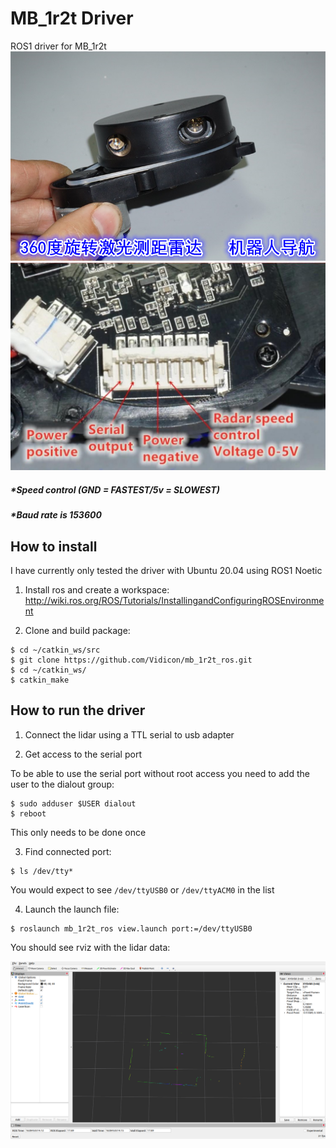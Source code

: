 # MB_1r2t Driver
ROS1 driver for MB_1r2t
![alt text](doc/mb_1r2t.jpg)
![alt text](doc/lidar_pinout.jpg)
##### *Speed control (GND = FASTEST/5v = SLOWEST)
##### *Baud rate is 153600

## How to install
I have currently only tested the driver with Ubuntu 20.04 using ROS1 Noetic

1. Install ros and create a workspace: http://wiki.ros.org/ROS/Tutorials/InstallingandConfiguringROSEnvironment

2. Clone and build package:

``` 
$ cd ~/catkin_ws/src
$ git clone https://github.com/Vidicon/mb_1r2t_ros.git
$ cd ~/catkin_ws/
$ catkin_make
```

## How to run the driver  
1. Connect the lidar using a TTL serial to usb adapter

2. Get access to the serial port  

To be able to use the serial port without root access you need to add the user to the dialout group:
```
$ sudo adduser $USER dialout
$ reboot
```
This only needs to be done once  

3. Find connected port:  
```
$ ls /dev/tty*
```
You would expect to see `/dev/ttyUSB0` or `/dev/ttyACM0` in the list

4. Launch the launch file:
```
$ roslaunch mb_1r2t_ros view.launch port:=/dev/ttyUSB0
```
You should see rviz with the lidar data:

![alt text](doc/rviz_view.png)




